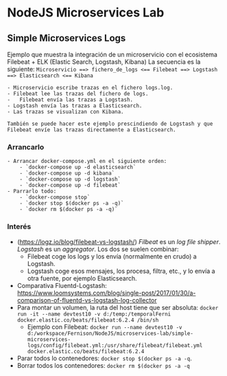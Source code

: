 # NodeJS Microservices Lab

## Simple Microservices Logs

Ejemplo que muestra la integración de un microservicio con el ecosistema Filebeat + ELK (Elastic Search, Logstash, Kibana)
La secuencia es la siguiente:
	`Microservicio ==> fichero_de_logs <== Filebeat ==> Logstash ==> Elasticsearch <== Kibana`

	- Microservicio escribe trazas en el fichero logs.log.
	- Filebeat lee las trazas del fichero de logs.
	-	Filebeat envía las trazas a Logstash.
	- Logstash envía las trazas a Elasticsearch.
	- Las trazas se visualizan con Kibana.

	También se puede hacer este ejemplo prescindiendo de Logstash y que Filebeat envíe las trazas directamente a Elasticsearch.

### Arrancarlo

	- Arrancar docker-compose.yml en el siguiente orden:
		- `docker-compose up -d elasticsearch`
		- `docker-compose up -d kibana`
		- `docker-compose up -d logstash`
		- `docker-compose up -d filebeat`
	- Parrarlo todo:
		- `docker-compose stop`
		- `docker stop $(docker ps -a -q)`
		- `docker rm $(docker ps -a -q)`

### Interés

  - (https://logz.io/blog/filebeat-vs-logstash/) *Filbeat* es un _log file shipper_. *Logstash* es un _aggregator_. Los dos se suelen combinar:
    - Filebeat coge los logs y los envía (normalmente en crudo) a Logstash.
    - Logstash coge esos mensajes, los procesa, filtra, etc., y lo envía a otra fuente, por ejemplo Elasticsearch.
  - Comparativa Fluentd-Logstash: https://www.loomsystems.com/blog/single-post/2017/01/30/a-comparison-of-fluentd-vs-logstash-log-collector
  - Para montar un volumen, la ruta del host tiene que ser absoluta: `docker run -it --name devtest10 -v d:/temp:/temporalFerni docker.elastic.co/beats/filebeat:6.2.4 /bin/sh`
    - Ejemplo con Filebeat: `docker run --name devtest10 -v d:/workspace/Fernison/NodeJS/microservices-lab/simple-microservices-logs/config/filebeat.yml:/usr/share/filebeat/filebeat.yml docker.elastic.co/beats/filebeat:6.2.4`
  - Parar todos lo contenedores: `docker stop $(docker ps -a -q`.
  - Borrar todos los contenedores: `docker rm $(docker ps -a -q`
